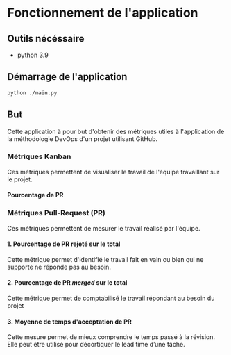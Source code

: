 # Fonctionnement de l'application 


## Outils nécéssaire
- python 3.9

## Démarrage de l'application 
```sh
python ./main.py
```
## But
Cette application à pour but d'obtenir des métriques utiles à l'application de la méthodologie DevOps d'un projet utilisant GitHub.


### Métriques Kanban
Ces métriques permettent de visualiser le travail de l'équipe travaillant sur le projet.

#### Pourcentage de PR 


### Métriques Pull-Request (PR)
Ces métriques permettent de mesurer le travail réalisé par l'équipe.

#### 1. Pourcentage de PR rejeté sur le total
Cette métrique permet d'identifié le travail fait en vain ou bien qui ne supporte ne réponde pas au besoin.

#### 2. Pourcentage de PR *merged* sur le total
Cette métrique permet de comptabilisé le travail répondant au besoin du projet

#### 3. Moyenne de temps d'acceptation de PR
Cette mesure permet de mieux comprendre le temps passé à la révision. Elle peut être utilisé pour décortiquer le lead time d’une tâche.


